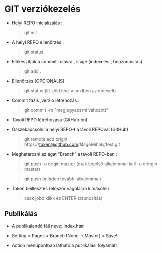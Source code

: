 # GIT verziókezelés 

- Helyi REPO inicialízálás :
  > git init 

- A helyi REPO ellenőrzés :
  > git status 

- Előkészítjük a commit -olásra , stage (indexelés , beazonosítás)
  > git add .

- Ellenőrzés (OPCIONÁLIS)
  > git status (itt zöld lesz a cmdben az indexelt)

- Commit fázis ,verzió létrehozás : 
  > git commit -m "megjegyzés mi változott"

- Távoli REPO létrehozása (GitHub-on)

- Összekapcsolni a helyi REPO-t a távoli REPOval (GitHub)
  > git remote add origin https://token@github.com/MagoMihaly/test.git

- Meghatározni az ágat "Branch" a távoli REPO-ban :
  > git push -u origin master  (csak legelső alkalommal kell -u oringin master)

  > git push (minden további alkalommal)

- Token beillesztés (előszőr vágólapra kimásolni)
  > csak jobb klikk és ENTER (azonosítás)

## Publikálás 

- A publikálandó fájl neve: index.html

- Setting > Pages > Branch (None -> Master) > Save!

- Action menűpontban látható a publikálási folyamat!

